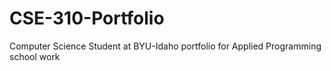 # CSE-310-Portfolio
Computer Science Student at BYU-Idaho portfolio for Applied Programming school work
